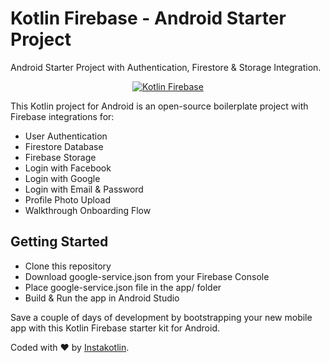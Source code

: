 # Kotlin Firebase - Android Starter Project

Android Starter Project with Authentication, Firestore & Storage Integration.

<p align="center">
    <a href="https://www.instakotlin.com/templates/android-starter-kit-with-firebase/">
        <img alt="Kotlin Firebase" src="https://www.instakotlin.com/wp-content/uploads/2019/05/Cover3-2-600x450.png" />
    </a>
</p>

This Kotlin project for Android is an open-source boilerplate project with Firebase integrations for:
* User Authentication
* Firestore Database
* Firebase Storage
* Login with Facebook
* Login with Google
* Login with Email & Password
* Profile Photo Upload
* Walkthrough Onboarding Flow

## Getting Started
* Clone this repository
* Download google-service.json from your Firebase Console
* Place google-service.json file in the app/ folder
* Build & Run the app in Android Studio

Save a couple of days of development by bootstrapping your new mobile app with this Kotlin Firebase starter kit for Android.

Coded with ❤️️ by <a href="https://www.instakotlin.com">Instakotlin</a>.
